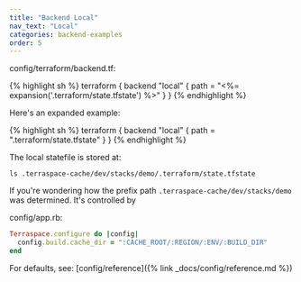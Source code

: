 ```yaml
---
title: "Backend Local"
nav_text: "Local"
categories: backend-examples
order: 5
---
```


config/terraform/backend.tf:

{% highlight sh %}
terraform {
  backend "local" {
    path = "<%= expansion('.terraform/state.tfstate') %>"
  }
}
{% endhighlight %}

Here's an expanded example:

{% highlight sh %}
terraform {
  backend "local" {
    path = ".terraform/state.tfstate"
  }
}
{% endhighlight %}

The local statefile is stored at:

    ls .terraspace-cache/dev/stacks/demo/.terraform/state.tfstate

If you're wondering how the prefix path `.terraspace-cache/dev/stacks/demo` was determined. It's controlled by

config/app.rb:

```ruby
Terraspace.configure do |config|
  config.build.cache_dir = ":CACHE_ROOT/:REGION/:ENV/:BUILD_DIR"
end
```

For defaults, see: [config/reference]({% link _docs/config/reference.md %})

